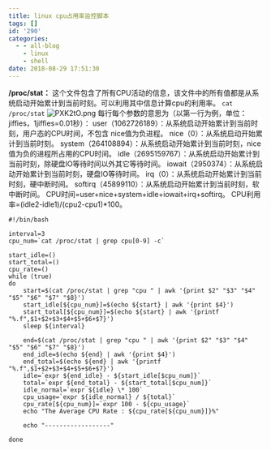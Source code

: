```yaml
---
title: linux cpu占用率监控脚本
tags: []
id: '290'
categories:
  - - all-blog
    - linux
    - shell
date: 2018-08-29 17:51:30
---
```


**/proc/stat：** 这个文件包含了所有CPU活动的信息，该文件中的所有值都是从系统启动开始累计到当前时刻。可以利用其中信息计算cpu的利用率。 `cat /proc/stat` ![PXK2tO.png](https://s1.ax1x.com/2018/08/29/PXK2tO.png) 每行每个参数的意思为（以第一行为例，单位：jiffies，1jiffies=0.01秒）： user（1062726189）：从系统启动开始累计到当前时刻，用户态的CPU时间，不包含 nice值为负进程。 nice（0）：从系统启动开始累计到当前时刻。 system（264108894）：从系统启动开始累计到当前时刻，nice值为负的进程所占用的CPU时间。 idle（2695159767）：从系统启动开始累计到当前时刻，除硬盘IO等待时间以外其它等待时间。 iowait（2950374）：从系统启动开始累计到当前时刻，硬盘IO等待时间。 irq（0）：从系统启动开始累计到当前时刻，硬中断时间。 softirq（45899110）：从系统启动开始累计到当前时刻，软中断时间。 CPU时间=user+nice+system+idle+iowait+irq+softirq。 CPU利用率=(idle2-idle1)/(cpu2-cpu1)\*100。

```shell
#!/bin/bash

interval=3
cpu_num=`cat /proc/stat | grep cpu[0-9] -c`

start_idle=()
start_total=()
cpu_rate=()
while (true) 
do
    start=$(cat /proc/stat | grep "cpu " | awk '{print $2" "$3" "$4" "$5" "$6" "$7" "$8}')
    start_idle[${cpu_num}]=$(echo ${start} | awk '{print $4}')
    start_total[${cpu_num}]=$(echo ${start} | awk '{printf "%.f",$1+$2+$3+$4+$5+$6+$7}')
    sleep ${interval}

    end=$(cat /proc/stat | grep "cpu " | awk '{print $2" "$3" "$4" "$5" "$6" "$7" "$8}')
    end_idle=$(echo ${end} | awk '{print $4}')
    end_total=$(echo ${end} | awk '{printf "%.f",$1+$2+$3+$4+$5+$6+$7}')
    idle=`expr ${end_idle} - ${start_idle[$cpu_num]}`
    total=`expr ${end_total} - ${start_total[$cpu_num]}`
    idle_normal=`expr ${idle} \* 100`
    cpu_usage=`expr ${idle_normal} / ${total}`
    cpu_rate[${cpu_num}]=`expr 100 - ${cpu_usage}`
    echo "The Average CPU Rate : ${cpu_rate[${cpu_num}]}%"

    echo "------------------"

done
```